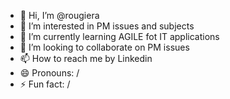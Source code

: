 - 👋 Hi, I’m @rougiera
- 👀 I’m interested in PM issues and subjects
- 🌱 I’m currently learning AGILE fot IT applications
- 💞️ I’m looking to collaborate on PM issues
- 📫 How to reach me by Linkedin
- 😄 Pronouns: /
- ⚡ Fun fact: /

<!---
rougiera/rougiera is a ✨ special ✨ repository because its `README.md` (this file) appears on your GitHub profile.
You can click the Preview link to take a look at your changes.
--->
